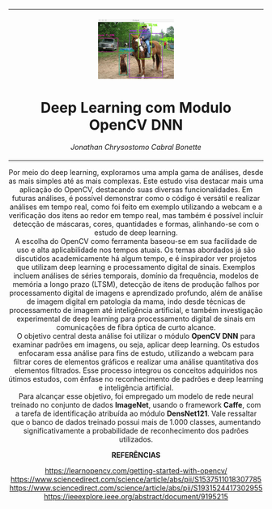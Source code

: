 <table align="center"><tr><td align="center" width="9999"><br>
<img src="img.png" align="center" width="150" alt="Img Module Example">

# Deep Learning com Modulo OpenCV DNN

*Jonathan Chrysostomo Cabral Bonette*
</td></tr></table>

<p align="center">Por meio do deep learning, exploramos uma ampla gama de análises, desde as mais simples até as mais complexas. Este estudo visa destacar mais uma aplicação do OpenCV, destacando suas diversas funcionalidades. Em futuras análises, é possível demonstrar como o código é versátil e realizar análises em tempo real, como foi feito em exemplo utilizando a webcam e a verificação dos itens ao redor em tempo real, mas também é possível incluir detecção de máscaras, cores, quantidades e formas, alinhando-se com o estudo de deep learning.<br>A escolha do OpenCV como ferramenta baseou-se em sua facilidade de uso e alta aplicabilidade nos tempos atuais. Os temas abordados já são discutidos academicamente há algum tempo, e é inspirador ver projetos que utilizam deep learning e processamento digital de sinais. Exemplos incluem análises de séries temporais, domínio da frequência, modelos de memória a longo prazo (LTSM), detecção de itens de produção falhos por processamento digital de imagens e aprendizado profundo, além de análise de imagem digital em patologia da mama, indo desde técnicas de processamento de imagem até inteligência artificial, e também investigação experimental de deep learning para processamento digital de sinais em comunicações de fibra óptica de curto alcance.<br>O objetivo central desta análise foi utilizar o módulo <strong>OpenCV DNN</strong> para examinar padrões em imagens, ou seja, aplicar deep learning. Os estudos enfocaram essa análise para fins de estudo, utilizando a webcam para filtrar cores de elementos gráficos e realizar uma análise quantitativa dos elementos filtrados. Esse processo integrou os conceitos adquiridos nos útimos estudos, com ênfase no reconhecimento de padrões e deep learning e inteligência artificial.<br>Para alcançar esse objetivo, foi empregado um modelo de rede neural treinado no conjunto de dados <strong>ImageNet</strong>, usando o framework <strong>Caffe</strong>, com a tarefa de identificação atribuída ao módulo <strong>DensNet121</strong>. Vale ressaltar que o banco de dados treinado possui mais de 1.000 classes, aumentando significativamente a probabilidade de reconhecimento dos padrões utilizados.</p>

<p align="center"><strong>REFERÊNCIAS</strong></p>
<p align="center">
  <a href="https://learnopencv.com/getting-started-with-opencv/">https://learnopencv.com/getting-started-with-opencv/</a><br>
  <a href="https://www.sciencedirect.com/science/article/abs/pii/S1537511018307785">https://www.sciencedirect.com/science/article/abs/pii/S1537511018307785</a><br>
  <a href="https://www.sciencedirect.com/science/article/abs/pii/S1931524417302955">https://www.sciencedirect.com/science/article/abs/pii/S1931524417302955</a><br>
  <a href="https://ieeexplore.ieee.org/abstract/document/9195215">https://ieeexplore.ieee.org/abstract/document/9195215</a><br>
</p>
